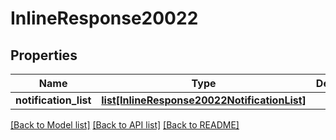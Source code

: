 # InlineResponse20022

## Properties
Name | Type | Description | Notes
------------ | ------------- | ------------- | -------------
**notification_list** | [**list[InlineResponse20022NotificationList]**](InlineResponse20022NotificationList.md) |  | [optional] 

[[Back to Model list]](../README.md#documentation-for-models) [[Back to API list]](../README.md#documentation-for-api-endpoints) [[Back to README]](../README.md)

